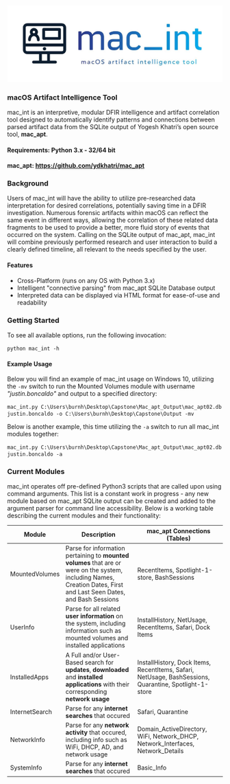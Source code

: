 ![Screenshot](/images/mac_intLogo.png)

### macOS Artifact Intelligence Tool

mac_int is an interpretive, modular DFIR intelligence and artifact correlation tool designed to automatically identify patterns and connections between parsed artifact data from the SQLite output of Yogesh Khatri’s open source tool, **mac_apt**.

#### Requirements: Python 3.x - 32/64 bit
#### mac_apt: https://github.com/ydkhatri/mac_apt

### Background

Users of mac_int will have the ability to utilize pre-researched data interpretation for desired correlations, potentially saving time in a DFIR investigation. Numerous forensic artifacts within macOS can reflect the same event in different ways, allowing the correlation of these related data fragments to be used to provide a better, more fluid story of events that occurred on the system. Calling on the SQLite output of mac_apt, mac_int will combine previously performed research and user interaction to build a clearly defined timeline, all relevant to the needs specified by the user.

#### Features
- Cross-Platform (runs on any OS with Python 3.x)
- Intelligent "connective parsing" from mac_apt SQLite Database output
- Interpreted data can be displayed via HTML format for ease-of-use and readability

### Getting Started

To see all available options, run the following invocation:
```
python mac_int -h 
```
#### Example Usage

Below you will find an example of mac_int usage on Windows 10, utilizing the `-mv` switch to run the Mounted Volumes module with username *"justin.boncaldo"* and output to a specified directory:
```
mac_int.py C:\Users\burnh\Desktop\Capstone\Mac_apt_Output\mac_apt02.db justin.boncaldo -o C:\Users\burnh\Desktop\Capstone\Output -mv
```

Below is another example, this time utilizing the `-a` switch to run all mac_int modules together:
```
mac_int.py C:\Users\burnh\Desktop\Capstone\Mac_apt_Output\mac_apt02.db justin.boncaldo -a 
```

### Current Modules

mac_int operates off pre-defined Python3 scripts that are called upon using command arguments. This list is a constant work in progress - any new module based on mac_apt SQLite output can be created and added to the argument parser for command line accessibility. Below is a working table describing the current modules and their functionality:

| Module | Description | mac_apt Connections (Tables) |
| --- | --- | --- |
| MountedVolumes | Parse for information pertaining to **mounted volumes** that are or were on the system, including Names, Creation Dates, First and Last Seen Dates, and Bash Sessions | RecentItems, Spotlight-1-store, BashSessions |
| UserInfo | Parse for all related **user information** on the system, including information such as mounted volumes and installed applications | InstallHistory, NetUsage, RecentItems, Safari, Dock Items |
| InstalledApps | A Full and/or User-Based search for **updates**, **downloaded** and **installed applications** with their corresponding **network usage** | InstallHistory, Dock Items, RecentItems, Safari, NetUsage, BashSessions, Quarantine, Spotlight-1-store |
| InternetSearch | Parse for any **internet searches** that occured | Safari, Quarantine |
| NetworkInfo | Parse for any **network activity** that occured, including info such as WiFi, DHCP, AD, and network usage | Domain_ActiveDirectory, WiFi, Network_DHCP, Network_Interfaces, Network_Details |
| SystemInfo | Parse for any **internet searches** that occured | Basic_Info |
